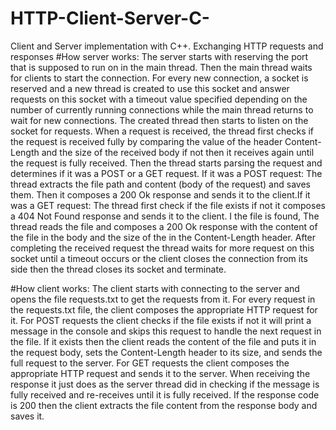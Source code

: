 # HTTP-Client-Server-C-
Client and Server implementation with C++. Exchanging HTTP requests and responses
#How server works: <Multi-threaded>
  The server starts with reserving the port that is
supposed to run on in the main thread. Then the main
thread waits for clients to start the connection. For every
new connection, a socket is reserved and a new thread is
created to use this socket and answer requests on this
socket with a timeout value specified depending on the
number of currently running connections while the main
thread returns to wait for new connections.
  The created thread then starts to listen on the socket
for requests. When a request is received, the thread first
checks if the request is received fully by comparing the
value of the header Content-Length and the size of the
received body if not then it receives again until the
request is fully received. Then the thread starts parsing the
request and determines if it was a POST or a GET
request.
  If it was a POST request: The thread extracts the file
path and content (body of the request) and saves them.
Then it composes a 200 Ok response and sends it to the
client.If it was a GET request: The thread first check if the
file exists if not it composes a 404 Not Found response
and sends it to the client. I the file is found, The thread
reads the file and composes a 200 Ok response with the
content of the file in the body and the size of the in the
Content-Length header.
  After completing the received request the thread
waits for more request on this socket until a timeout
occurs or the client closes the connection from its side
then the thread closes its socket and terminate.

#How client works:
The client starts with connecting to the server and
opens the file requests.txt to get the requests from it. For
every request in the requests.txt file, the client composes
the appropriate HTTP request for it.
  For POST requests the client checks if the file exists
if not it will print a message in the console and skips this
request to handle the next request in the file. If it exists
then the client reads the content of the file and puts it in
the request body, sets the Content-Length header to its
size, and sends the full request to the server.
  For GET requests the client composes the appropriate
HTTP request and sends it to the server. When receiving
the response it just does as the server thread did in
checking if the message is fully received and re-receives
until it is fully received. If the response code is 200 then
the client extracts the file content from the response body
and saves it.
